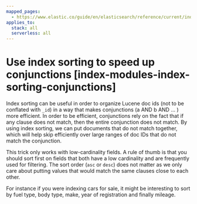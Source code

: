```yaml
---
mapped_pages:
  - https://www.elastic.co/guide/en/elasticsearch/reference/current/index-modules-index-sorting-conjunctions.html
applies_to:
  stack: all
  serverless: all
---
```


# Use index sorting to speed up conjunctions [index-modules-index-sorting-conjunctions]

Index sorting can be useful in order to organize Lucene doc ids (not to be conflated with `_id`) in a way that makes conjunctions (a AND b AND … ) more efficient. In order to be efficient, conjunctions rely on the fact that if any clause does not match, then the entire conjunction does not match. By using index sorting, we can put documents that do not match together, which will help skip efficiently over large ranges of doc IDs that do not match the conjunction.

This trick only works with low-cardinality fields. A rule of thumb is that you should sort first on fields that both have a low cardinality and are frequently used for filtering. The sort order (`asc` or `desc`) does not matter as we only care about putting values that would match the same clauses close to each other.

For instance if you were indexing cars for sale, it might be interesting to sort by fuel type, body type, make, year of registration and finally mileage.
